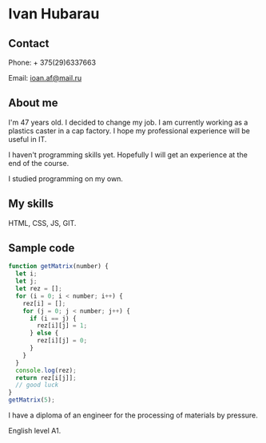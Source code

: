# Ivan Hubarau

## Contact

Phone: + 375(29)6337663

Email:
<ioan.af@mail.ru>

## About me

I'm 47 years old. I decided to change my job. I am currently working as a plastics caster in a cap factory. I hope my professional experience will be useful in IT.

I haven't programming skills yet. Hopefully I will get an experience at the end of the course.

I studied programming on my own.

## My skills

HTML, CSS, JS, GIT.

## Sample code

```js
function getMatrix(number) {
  let i;
  let j;
  let rez = [];
  for (i = 0; i < number; i++) {
    rez[i] = [];
    for (j = 0; j < number; j++) {
      if (i == j) {
        rez[i][j] = 1;
      } else {
        rez[i][j] = 0;
      }
    }
  }
  console.log(rez);
  return rez[i[j]];
  // good luck
}
getMatrix(5);
```

I have a diploma of an engineer for the processing of materials by pressure.

English level A1.
